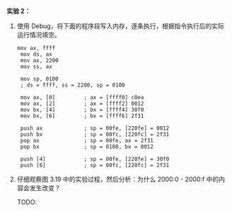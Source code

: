 **实验 2：**

1. 使用
   Debug，将下面的程序段写入内存，逐条执行，根据指令执行后的实际运行情况填空。

   ```assembly
   mov ax, ffff
    mov ds, ax
    mov ax, 2200
    mov ss, ax
   
    mov sp, 0100
    ; ds = ffff, ss = 2200, sp = 0100
   
    mov ax, [0]         ; ax = [ffff0] c0ea
    mov ax, [2]         ; ax = [ffff2] 0012
    mov bx, [4]         ; bx = [ffff4] 30f0
    mov bx, [6]         ; bx = [ffff6] 2f31
   
    push ax             ; sp = 00fe, [220fe] = 0012
    push bx             ; sp = 00fc, [220fc] = 2f31
    pop ax              ; sp = 00fe, ax = 2f31
    pop bx              ; sp = 0100, bx = 0012
   
    push [4]            ; sp = 00fe, [220fe] = 30f0
    push [6]            ; sp = 00fc, [220fc] = 2f31
   ```

2. 仔细观察图 3.19 中的实验过程，然后分析：为什么 2000:0 - 2000:f
   中的内容会发生改变？

   TODO: 
